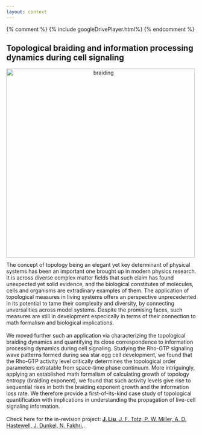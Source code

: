 ```yaml
---
layout: context
---
```


{% comment %}
{% include googleDrivePlayer.html%}
{% endcomment %}

<style>
    .outer-wrapper{
        display: inline-block; 
        horizontal-align: top;
        margin: 0px;
    }
    .frame{  
        text-align: center;
        display: table-cell;
    }    
    img{
        max-width: 100%;
        max-height: 100%;
        display: block;
        margin: 0 auto;
    }

div.projectswrapper-text {
  display: inline-block; 
  horizontal-align: top;

  text-indent: 15px;
  margin-top: 0px;
  margin-bottom: 30px;
  margin-left: 20px;
  margin-right: 20px;

  border: 1px solid black;
  position: relative;
  width: 980px;
}


div.projectswrapper {
  display: inline-block; 
  horizontal-align: top;

  text-indent: 15px;
  margin-top: 0px;
  margin-bottom: 0px;
  margin-left: 20px;
  margin-right: 20px;

  border: 1px solid black;
  position: relative;
  width: 980px;
}
div.projectsframes {
  text-align: left;
  display: table-cell;
  padding-top: 0px;
}
p.projectsentry {
  text-indent: 40px;
  line-height:1.5;
}

</style>

## Topological braiding and information processing dynamics during cell signaling

<div class="outer-wrapper">
  <div class="frame">
    <img src="/assets/gifs/braiding.gif" alt="braiding" height="500">
  </div>
</div>

<div class="center">
  <p style="margin-top:10px;margin-bottom:50px;">
    The concept of topology being an elegant yet key determinant of physical systems has been an important one brought up in modern physics research. It is across diverse complex matter fields that such claim has found unexpected yet solid evidence, and the biological constitutes of molecules, cells and organisms are extradinary examples of them. The application of topological measures in living systems offers an perspective unprecedented in its potential to tame their complexity and diversity, by connecting unversalities across model systems. Despite the promising faces, such measures are still in development especically in terms of their connection to math formalism and biological implications.
    <br><br>
    We moved further such an application via characterizing the topological braiding dynamics and quantifying its close correspondence to information processing dynamics during cell signaling. Studying the Rho-GTP signaling wave patterns formed during sea star egg cell development, we found that the Rho-GTP activity level critically determines the topological order parameters extratable from space-time phase continuum. More intriguingly, applying an established math formalism of calculating growth of topology entropy (braiding exponent), we found that such activity levels give rise to sequential rises in both the braiding exponent growth and the information loss rate. We therefore provide a first-of-its-kind case study of topological quantification with implications in understanding the propagation of live-cell signaling information. 
    <br><br>
    Check here for the in-revision project: <a href="\pub-page.html#pub-braiding"><span style="text-decoration: underline"><b>J. Liu</b></span>, J. F. Totz, P. W. Miller, A. D. Hastewell, J. Dunkel, N. Fakhri.</a>.

  </p>
</div>